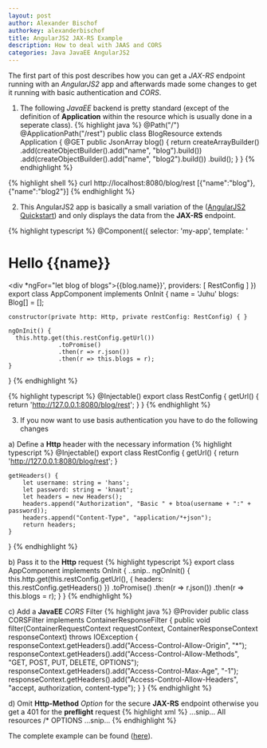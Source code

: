 ```yaml
---
layout: post
author: Alexander Bischof
authorkey: alexanderbischof
title: AngularJS2 JAX-RS Example
description: How to deal with JAAS and CORS
categories: Java JavaEE AngularJS2
---
```

The first part of this post describes how you can get a *JAX-RS* endpoint running with an *AngularJS2* app and
afterwards made some changes to get it running with basic authentication and *CORS*.

1. The following *JavaEE* backend is pretty standard (except of the definition of **Application** within
  the resource which is usually done in a seperate class).
{% highlight java %}
@Path("/")
@ApplicationPath("/rest")
public class BlogResource extends Application
{
	@GET
	public JsonArray blog()
	{
		return
				createArrayBuilder()
						.add(createObjectBuilder().add("name", "blog").build())
						.add(createObjectBuilder().add("name", "blog2").build())
						.build();
	}
}
{% endhighlight %}

{% highlight shell %}
curl http://localhost:8080/blog/rest
[{"name":"blog"},{"name":"blog2"}]
{% endhighlight %}

2. This AngularJS2 app is basically a small variation of the ([AngularJS2 Quickstart](https://github.com/angular/quickstart))
and only displays the data from the **JAX-RS** endpoint.

{% highlight typescript %}
@Component({
    selector: 'my-app',
    template: '<h1>Hello {{name}}</h1><div *ngFor="let blog of blogs">{{blog.name}}</div>',
    providers: [ RestConfig  ]
})
export class AppComponent implements OnInit {
    name = 'Juhu'
    blogs: Blog[] = [];

    constructor(private http: Http, private restConfig: RestConfig) { }

    ngOnInit() {
      this.http.get(this.restConfig.getUrl())
                  .toPromise()
                  .then(r => r.json())
                  .then(r => this.blogs = r);
    }
}
{% endhighlight %}

{% highlight typescript %}
@Injectable()
export class RestConfig {
    getUrl() {
        return 'http://127.0.0.1:8080/blog/rest';
    }
}
{% endhighlight %}

3. If you now want to use basis authentication you have to do the following changes

a) Define a **Http** header with the necessary information
{% highlight typescript %}
@Injectable()
export class RestConfig {
    getUrl() {
        return 'http://127.0.0.1:8080/blog/rest';
    }

    getHeaders() {
        let username: string = 'hans';
        let password: string = 'knaut';
        let headers = new Headers();
        headers.append("Authorization", "Basic " + btoa(username + ":" + password));
        headers.append("Content-Type", "application/*+json");
        return headers;
    }
}
{% endhighlight %}

b) Pass it to the **Http** request
{% highlight typescript %}
export class AppComponent implements OnInit {
    ..snip..
    ngOnInit() {
      this.http.get(this.restConfig.getUrl(), { headers: this.restConfig.getHeaders() })
                  .toPromise()
                  .then(r => r.json())
                  .then(r => this.blogs = r);
    }
}
{% endhighlight %}

c) Add a **JavaEE** *CORS* Filter
{% highlight java %}
@Provider
public class CORSFilter implements ContainerResponseFilter
{
	public void filter(ContainerRequestContext requestContext, ContainerResponseContext responseContext)
			throws IOException
	{
		responseContext.getHeaders().add("Access-Control-Allow-Origin", "*");
		responseContext.getHeaders().add("Access-Control-Allow-Methods", "GET, POST, PUT, DELETE, OPTIONS");
		responseContext.getHeaders().add("Access-Control-Max-Age", "-1");
		responseContext.getHeaders().add("Access-Control-Allow-Headers", "accept, authorization, content-type");
	}
}
{% endhighlight %}

d) Omit **Http-Method** *Option* for the secure **JAX-RS** endpoint otherwise you get a 401 for the **preflight** request
{% highlight xml %}
...snip...
<web-resource-collection>
    <web-resource-name>All resources</web-resource-name>
    <url-pattern>/*</url-pattern>
    <http-method-omission>OPTIONS</http-method-omission>
</web-resource-collection>
...snip...
{% endhighlight %}

The complete example can be found ([here](https://github.com/AlexBischof/angular2javaeeauth)).
